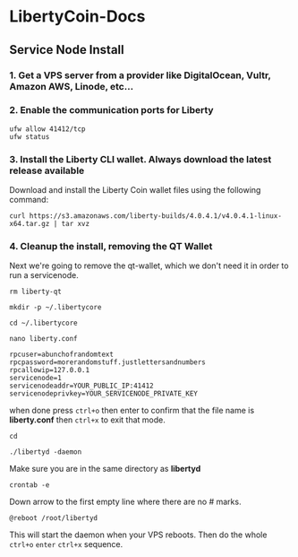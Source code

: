 # LibertyCoin-Docs
## Service Node Install
### 1. Get a VPS server from a provider like DigitalOcean, Vultr, Amazon AWS, Linode, etc…

### 2. Enable the communication ports for Liberty

```
ufw allow 41412/tcp
ufw status
```

### 3. Install the Liberty CLI wallet. Always download the latest release available
Download and install the Liberty Coin wallet files using the following command:

```
curl https://s3.amazonaws.com/liberty-builds/4.0.4.1/v4.0.4.1-linux-x64.tar.gz | tar xvz
```

### 4. Cleanup the install, removing the QT Wallet
Next we're going to remove the qt-wallet, which we don't need it in order to run a servicenode.

`rm liberty-qt`

`mkdir -p ~/.libertycore`

`cd ~/.libertycore`

`nano liberty.conf`

```
rpcuser=abunchofrandomtext
rpcpassword=morerandomstuff.justlettersandnumbers
rpcallowip=127.0.0.1
servicenode=1
servicenodeaddr=YOUR_PUBLIC_IP:41412
servicenodeprivkey=YOUR_SERVICENODE_PRIVATE_KEY
```
when done press `ctrl+o` then enter to confirm that the file name is **liberty.conf** then `ctrl+x` to exit that mode.

`cd`

`./libertyd -daemon`

Make sure you are in the same directory as **libertyd**

`crontab -e`

Down arrow to the first empty line where there are no # marks.

`@reboot /root/libertyd`

This will start the daemon when your VPS reboots. Then do the whole `ctrl+o` `enter` `ctrl+x` sequence.
